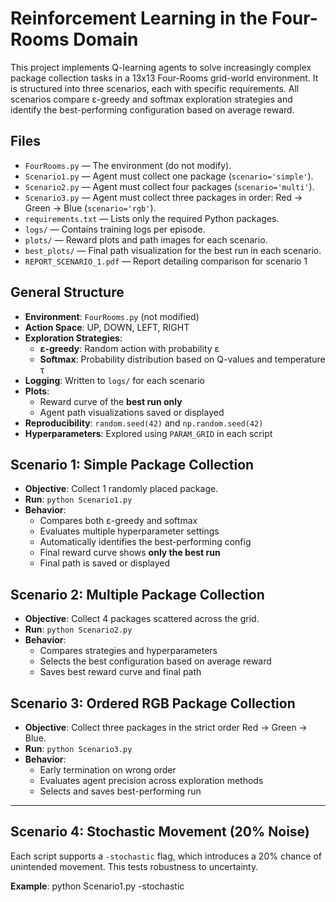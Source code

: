 # Reinforcement Learning in the Four-Rooms Domain

This project implements Q-learning agents to solve increasingly complex package collection tasks in a 13x13 Four-Rooms grid-world environment. It is structured into three scenarios, each with specific requirements. All scenarios compare ε-greedy and softmax exploration strategies and identify the best-performing configuration based on average reward.

## Files

- `FourRooms.py` — The environment (do not modify).
- `Scenario1.py` — Agent must collect one package (`scenario='simple'`).
- `Scenario2.py` — Agent must collect four packages (`scenario='multi'`).
- `Scenario3.py` — Agent must collect three packages in order: Red → Green → Blue (`scenario='rgb'`).
- `requirements.txt` — Lists only the required Python packages.
- `logs/` — Contains training logs per episode.
- `plots/` — Reward plots and path images for each scenario.
- `best_plots/` — Final path visualization for the best run in each scenario.
- `REPORT_SCENARIO_1.pdf` — Report detailing comparison for scenario 1


## General Structure

- **Environment**: `FourRooms.py` (not modified)
- **Action Space**: UP, DOWN, LEFT, RIGHT
- **Exploration Strategies**:
  - **ε-greedy**: Random action with probability ε
  - **Softmax**: Probability distribution based on Q-values and temperature τ
- **Logging**: Written to `logs/` for each scenario
- **Plots**:
  - Reward curve of the **best run only**
  - Agent path visualizations saved or displayed
- **Reproducibility**: `random.seed(42)` and `np.random.seed(42)`
- **Hyperparameters**: Explored using `PARAM_GRID` in each script


## Scenario 1: Simple Package Collection

- **Objective**: Collect 1 randomly placed package.
- **Run**: `python Scenario1.py`
- **Behavior**:
  - Compares both ε-greedy and softmax
  - Evaluates multiple hyperparameter settings
  - Automatically identifies the best-performing config
  - Final reward curve shows **only the best run**
  - Final path is saved or displayed


## Scenario 2: Multiple Package Collection

- **Objective**: Collect 4 packages scattered across the grid.
- **Run**: `python Scenario2.py`
- **Behavior**:
  - Compares strategies and hyperparameters
  - Selects the best configuration based on average reward
  - Saves best reward curve and final path



## Scenario 3: Ordered RGB Package Collection

- **Objective**: Collect three packages in the strict order Red → Green → Blue.
- **Run**: `python Scenario3.py`
- **Behavior**:
  - Early termination on wrong order
  - Evaluates agent precision across exploration methods
  - Selects and saves best-performing run

---

## Scenario 4: Stochastic Movement (20% Noise)

Each script supports a `-stochastic` flag, which introduces a 20% chance of unintended movement. This tests robustness to uncertainty.

**Example**:
python Scenario1.py -stochastic
